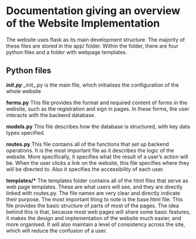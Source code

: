 # Documentation giving an overview of the Website Implementation

The website uses flask as its main development structure. The majority of these files are stored in the app/ folder. Within the folder, there are four python files and a folder with webpage templates.

## Python files
**_init.py_**
\_init\_.py is the main file, which initialises the configuration of the whole website

**forms.py**
This file provides the format and required content of forms in the website, such as the registration and sign in pages. In these forms, the user interacts with the backend database.

**models.py**
This file describes how the database is structured, with key data types specified.

**routes.py** This file contains all of the functions that set up backend operations. It is the most important file as it describes the logic of the website. More specifically, it specifies what the result of a user’s action will be. When the user clicks a link on the website, this file specifies where they will be directed to. Also it specifies the accessibility of each user.

**templates\/\*** The templates folder contains all of the html files that serve as web page templates. These are what users will see, and they are directly linked with routes.py. The file names are very clear and directly indicate their purpose. The most important thing to note is the base.html file. This file provides the basic structure of parts of most of the pages. The idea behind this is that, because most web pages will share some basic features, it makes the design and implementation of the website much easier, and more organised. It will also maintain a level of consistency across the site, which will reduce the confusion of a user.
